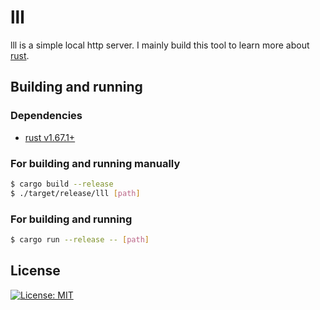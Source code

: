# lll
lll is a simple local http server. I mainly build this tool to learn more about [rust](https://www.rust-lang.org).

## Building and running
### Dependencies
- [rust v1.67.1+](https://www.rust-lang.org/)

### For building and running manually
```bash
$ cargo build --release
$ ./target/release/lll [path]
```
### For building and running
```bash
$ cargo run --release -- [path]
```

## License
 [![License: MIT](https://img.shields.io/badge/License-MIT-yellow.svg)](https://opensource.org/licenses/MIT)
